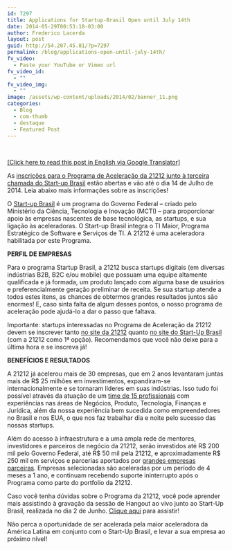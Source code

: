 ```yaml
---
id: 7297
title: Applications for Startup-Brasil Open until July 14th
date: 2014-05-29T00:53:18-03:00
author: Frederico Lacerda
layout: post
guid: http://54.207.45.81/?p=7297
permalink: /blog/applications-open-until-july-14th/
fv_video:
  - Paste your YouTube or Vimeo url
fv_video_id:
  - ""
fv_video_img:
  - ""
image: /assets/wp-content/uploads/2014/02/banner_11.png
categories:
  - Blog
  - com-thumb
  - destaque
  - Featured Post
---
```

&nbsp;

<a title="Translated" href="https://translate.google.com/translate?sl=pt&tl=en&js=y&prev=_t&hl=pt-BR&ie=UTF-8&u=http%3A%2F%2F21212.com%2Fblog%2Fapplications-open-for-startups-until-july-14th%2F&edit-text=&act=url" target="_blank">[Click here to read this post in English via Google Translator]</a>

As <a title="Startup Brasil e 21212" href="http://startupbrasil.21212.com/ptbr.html" target="_blank">inscrições para o Programa de Aceleração da 21212 junto à terceira chamada do Start-up Brasil</a> estão abertas e vão até o dia 14 de Julho de 2014. Leia abaixo mais informações sobre as inscrições!

O <a title="Startup Brasil" href="http://www.startupbrasil.org.br/" target="_blank">Start-up Brasil</a> é um programa do Governo Federal &#8211; criado pelo Ministério da Ciência, Tecnologia e Inovação (MCTI) &#8211; para proporcionar apoio às empresas nascentes de base tecnológica, as startups, e sua ligação às aceleradoras. O Start-up Brasil integra o TI Maior, Programa Estratégico de Software e Serviços de TI. A 21212 é uma aceleradora habilitada por este Programa.

**PERFIL DE EMPRESAS**

Para o programa Startup Brasil, a 21212 busca startups digitais (em diversas indústrias B2B, B2C e/ou mobile) que possuam uma equipe altamente qualificada e já formada, um produto lançado com alguma base de usuários e preferencialmente geração preliminar de receita. Se sua startup atende a todos estes itens, as chances de obtermos grandes resultados juntos são enormes! E, caso sinta falta de algum desses pontos, o nosso programa de aceleração pode ajudá-lo a dar o passo que faltava.

Importante: startups interessadas no Programa de Aceleração da 21212 devem se inscrever tanto <a title="Apply to 21212" href="http://21212.com/apply" target="_blank">no site da 21212</a> quanto <a title="Apply to Startup Brasil" href="http://www.startupbrasil.org.br/inscricoes-startups/" target="_blank">no site do Start-Up Brasil</a> (com a 21212 como 1ª opção). Recomendamos que você não deixe para a última hora e se inscreva já!

**BENEFÍCIOS E RESULTADOS**

A 21212 já acelerou mais de 30 empresas, que em 2 anos levantaram juntas mais de R$ 25 milhões em investimentos, expandiram-se internacionalmente e se tornaram líderes em suas indústrias. Isso tudo foi possível através da atuação de um <a title="People" href="http://21212.com/people" target="_blank">time de 15 profissionais</a> com experiências nas áreas de Negócios, Produto, Tecnologia, Finanças e Jurídica, além da nossa experiência bem sucedida como empreendedores no Brasil e nos EUA, o que nos faz trabalhar dia e noite pelo sucesso das nossas startups.

Além do acesso à infraestrutura e a uma ampla rede de mentores, investidores e parceiros de negócio da 21212, serão investidos até R$ 200 mil pelo Governo Federal, até R$ 50 mil pela 21212, e aproximadamente R$ 250 mil em serviços e parcerias aportados por <a title="Partnerships" href="http://21212.com/partnerships" target="_blank">grandes empresas parceiras</a>. Empresas selecionadas são aceleradas por um período de 4 meses a 1 ano, e continuam recebendo suporte ininterrupto após o Programa como parte do portfolio da 21212.

Caso você tenha dúvidas sobre o Programa da 21212, você pode aprender mais assistindo à gravação da sessão de Hangout ao vivo junto ao Start-Up Brasil, realizada no dia 2 de Junho. <a title="Hangout" href="https://www.youtube.com/watch?v=qtUWC-Y4NXk&feature=youtu.be" target="_blank">Clique aqui</a> para assistir!

Não perca a oportunidade de ser acelerada pela maior aceleradora da América Latina em conjunto com o Start-Up Brasil, e levar a sua empresa ao próximo nível!